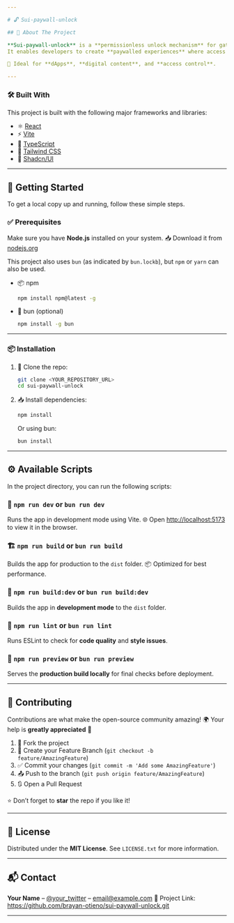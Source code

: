 ```yaml
---

# 🔓 Sui-paywall-unlock

## 📖 About The Project

**Sui-paywall-unlock** is a **permissionless unlock mechanism** for gated content or features on the **Sui blockchain** 🔗.
It enables developers to create **paywalled experiences** where access is granted based on **asset ownership**, **token payments**, or other **on-chain conditions** — without relying on centralized servers or services.

🎯 Ideal for **dApps**, **digital content**, and **access control**.

---
```


### 🛠️ Built With

This project is built with the following major frameworks and libraries:

* ⚛️ [React](https://reactjs.org/)
* ⚡ [Vite](https://vitejs.dev/)
* 🧠 [TypeScript](https://www.typescriptlang.org/)
* 🎨 [Tailwind CSS](https://tailwindcss.com/)
* 🧩 [Shadcn/UI](https://ui.shadcn.com/)

---

## 🚀 Getting Started

To get a local copy up and running, follow these simple steps.

### ✅ Prerequisites

Make sure you have **Node.js** installed on your system.
📥 Download it from [nodejs.org](https://nodejs.org/)

This project also uses `bun` (as indicated by `bun.lockb`), but `npm` or `yarn` can also be used.

* 📦 npm

  ```sh
  npm install npm@latest -g
  ```
* 🍞 bun (optional)

  ```sh
  npm install -g bun
  ```

---

### 📦 Installation

1. 📂 Clone the repo:

   ```sh
   git clone <YOUR_REPOSITORY_URL>
   cd sui-paywall-unlock
   ```
2. 📥 Install dependencies:

   ```sh
   npm install
   ```

   Or using bun:

   ```sh
   bun install
   ```

---

## ⚙️ Available Scripts

In the project directory, you can run the following scripts:

### 🧪 `npm run dev` or `bun run dev`

Runs the app in development mode using Vite.
🌐 Open [http://localhost:5173](http://localhost:5173) to view it in the browser.

### 🏗️ `npm run build` or `bun run build`

Builds the app for production to the `dist` folder.
📦 Optimized for best performance.

### 🧱 `npm run build:dev` or `bun run build:dev`

Builds the app in **development mode** to the `dist` folder.

### 🧹 `npm run lint` or `bun run lint`

Runs ESLint to check for **code quality** and **style issues**.

### 👀 `npm run preview` or `bun run preview`

Serves the **production build locally** for final checks before deployment.

---

## 🤝 Contributing

Contributions are what make the open-source community amazing! 🌍
Your help is **greatly appreciated** 💖

1. 🍴 Fork the project
2. 🌱 Create your Feature Branch (`git checkout -b feature/AmazingFeature`)
3. ✅ Commit your changes (`git commit -m 'Add some AmazingFeature'`)
4. 📤 Push to the branch (`git push origin feature/AmazingFeature`)
5. 🔃 Open a Pull Request

⭐ Don’t forget to **star** the repo if you like it!

---

## 📄 License

Distributed under the **MIT License**.
See `LICENSE.txt` for more information.

---

## 📬 Contact

**Your Name** – [@your\_twitter](https://twitter.com/your_twitter) – [email@example.com](mailto:email@example.com)
🔗 Project Link: https://github.com/brayan-otieno/sui-paywall-unlock.git

---

